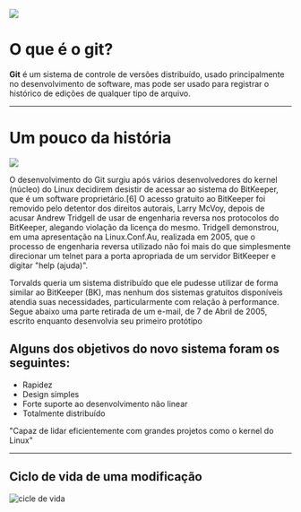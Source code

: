 ![](../resources/images/git.png)

# O que é o git?

****Git**** é um sistema de controle de versões distribuído, usado principalmente no desenvolvimento de software, mas pode ser usado para registrar o histórico de edições de qualquer tipo de arquivo.

********

# Um pouco da história
![](../resources/images/git-historia.png)

O desenvolvimento do Git surgiu após vários desenvolvedores do kernel (núcleo) do Linux decidirem desistir de acessar ao sistema do BitKeeper, que é um software proprietário.[6] O acesso gratuito ao BitKeeper foi removido pelo detentor dos direitos autorais, Larry McVoy, depois de acusar Andrew Tridgell de usar de engenharia reversa nos protocolos do BitKeeper, alegando violação da licença do mesmo. Tridgell demonstrou, em uma apresentação na Linux.Conf.Au, realizada em 2005, que o processo de engenharia reversa utilizado não foi mais do que simplesmente direcionar um telnet para a porta apropriada de um servidor BitKeeper e digitar "help (ajuda)".

Torvalds queria um sistema distribuído que ele pudesse utilizar de forma similar ao BitKeeper (BK), mas nenhum dos sistemas gratuitos disponíveis atendia suas necessidades, particularmente com relação à performance. Segue abaixo uma parte retirada de um e-mail, de 7 de Abril de 2005, escrito enquanto desenvolvia seu primeiro protótipo

## Alguns dos objetivos do novo sistema foram os seguintes:

- Rapidez
- Design simples
- Forte suporte ao desenvolvimento não linear
- Totalmente distribuído

"Capaz de lidar eficientemente com grandes projetos como o kernel do Linux"

********

## Ciclo de vida de uma modificação
![cicle de vida](../resources/images/git-ciclo-de-vida.jpg)






